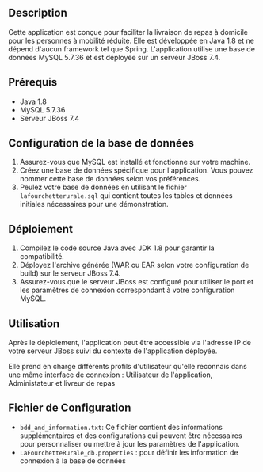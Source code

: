 ## Description

Cette application est conçue pour faciliter la livraison de repas à domicile pour les personnes à mobilité réduite. Elle est développée en Java 1.8 et ne dépend d'aucun framework tel que Spring. 
L'application utilise une base de données MySQL 5.7.36 et est déployée sur un serveur JBoss 7.4.

## Prérequis

- Java 1.8
- MySQL 5.7.36
- Serveur JBoss 7.4

## Configuration de la base de données

1. Assurez-vous que MySQL est installé et fonctionne sur votre machine.
2. Créez une base de données spécifique pour l'application. Vous pouvez nommer cette base de données selon vos préférences.
3. Peulez votre base de données en utilisant le fichier `lafourchetterurale.sql` qui contient toutes les tables et données initiales nécessaires pour une démonstration.

## Déploiement

1. Compilez le code source Java avec JDK 1.8 pour garantir la compatibilité.
2. Déployez l'archive générée (WAR ou EAR selon votre configuration de build) sur le serveur JBoss 7.4.
3. Assurez-vous que le serveur JBoss est configuré pour utiliser le port et les paramètres de connexion correspondant à votre configuration MySQL.

## Utilisation

Après le déploiement, l'application peut être accessible via l'adresse IP de votre serveur JBoss suivi du contexte de l'application déployée.

Elle prend en charge différents profils d'utilisateur qu'elle reconnais dans une même interface de connexion : Utilisateur de l'application, Administateur et livreur de repas

## Fichier de Configuration

- `bdd_and_information.txt`: Ce fichier contient des informations supplémentaires et des configurations qui peuvent être nécessaires pour personnaliser ou mettre à jour les paramètres de l'application.
- `LaFourchetteRurale_db.properties` : pour définir les information de connexion à la base de données

